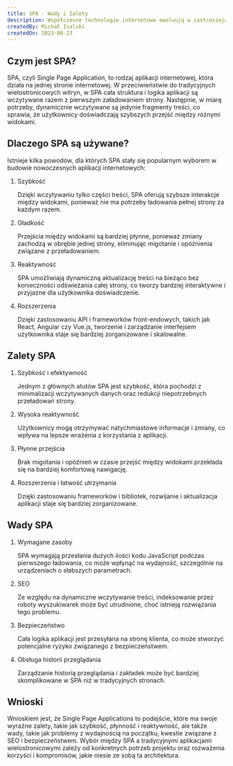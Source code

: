 ```yaml
---
title: SPA - Wady i Zalety
description: Współczesne technologie internetowe ewoluują w zastraszającym tempie, a wraz z nimi rośnie liczba narzędzi i podejść wykorzystywanych do tworzenia stron internetowych i aplikacji. Jednym z takich podejść jest architektura SPA, czyli Single Page Application (Aplikacja jednostronicowa). Choć zyskała ona ogromną popularność w ostatnich latach, nie jest pozbawiona ani wad, ani zalet. W tym artykule przyjrzymy się bliżej SPA, zrozumiemy, dlaczego jest wykorzystywane, oraz przeanalizujemy zarówno jego zalety, jak i wady.
createdBy: Michał Isalski
createdOn: 2023-08-23
---
```


## Czym jest SPA?
SPA, czyli Single Page Application, to rodzaj aplikacji internetowej, która działa na jednej stronie internetowej. W przeciwieństwie do tradycyjnych wielostronicowych witryn, w SPA cała struktura i logika aplikacji są wczytywane razem z pierwszym załadowaniem strony. Następnie, w miarę potrzeby, dynamicznie wczytywane są jedynie fragmenty treści, co sprawia, że użytkownicy doświadczają szybszych przejść między różnymi widokami.
## Dlaczego SPA są używane?
Istnieje kilka powodów, dla których SPA stały się popularnym wyborem w budowie nowoczesnych aplikacji internetowych:
1. Szybkość
    
    Dzięki wczytywaniu tylko części treści, SPA oferują szybsze interakcje między widokami, ponieważ nie ma potrzeby ładowania pełnej strony za każdym razem.
2. Gładkość

    Przejścia między widokami są bardziej płynne, ponieważ zmiany zachodzą w obrębie jednej strony, eliminując migotanie i opóźnienia związane z przeładowaniem.
3. Reaktywność

    SPA umożliwiają dynamiczną aktualizację treści na bieżąco bez konieczności odświeżania całej strony, co tworzy bardziej interaktywne i przyjazne dla użytkownika doświadczenie.
4. Rozszerzenia
    
    Dzięki zastosowaniu API i frameworków front-endowych, takich jak React, Angular czy Vue.js, tworzenie i zarządzanie interfejsem użytkownika staje się bardziej zorganizowane i skalowalne.
## Zalety SPA
1. Szybkość i efektywność

    Jednym z głównych atutów SPA jest szybkość, która pochodzi z minimalizacji wczytywanych danych oraz redukcji niepotrzebnych przeładowań strony.
2. Wysoka reaktywność

    Użytkownicy mogą otrzymywać natychmiastowe informacje i zmiany, co wpływa na lepsze wrażenia z korzystania z aplikacji.
3. Płynne przejścia

    Brak migotania i opóźnień w czasie przejść między widokami przekłada się na bardziej komfortową nawigację.
4. Rozszerzenia i łatwość utrzymania

    Dzięki zastosowaniu frameworków i bibliotek, rozwijanie i aktualizacja aplikacji staje się bardziej zorganizowane.
## Wady SPA
1. Wymagane zasoby

    SPA wymagają przesłania dużych ilości kodu JavaScript podczas pierwszego ładowania, co może wpłynąć na wydajność, szczególnie na urządzeniach o słabszych parametrach.
2. SEO

    Ze względu na dynamiczne wczytywanie treści, indeksowanie przez roboty wyszukiwarek może być utrudnione, choć istnieją rozwiązania tego problemu.
3. Bezpieczeństwo

    Cała logika aplikacji jest przesyłana na stronę klienta, co może stworzyć potencjalne ryzyko związanego z bezpieczeństwem.
4. Obsługa historii przeglądania

    Zarządzanie historią przeglądania i zakładek może być bardziej skomplikowane w SPA niż w tradycyjnych stronach.
## Wnioski
Wnioskiem jest, że Single Page Applications to podejście, które ma swoje wyraźne zalety, takie jak szybkość, płynność i reaktywność, ale także wady, takie jak problemy z wydajnością na początku, kwestie związane z SEO i bezpieczeństwem. Wybór między SPA a tradycyjnymi aplikacjami wielostronicowymi zależy od konkretnych potrzeb projektu oraz rozważenia korzyści i kompromisów, jakie niesie ze sobą ta architektura.

